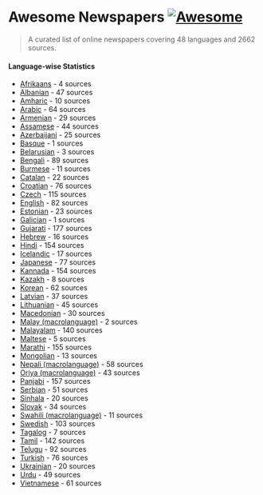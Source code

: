 # Awesome Newspapers [![Awesome](https://cdn.rawgit.com/sindresorhus/awesome/d7305f38d29fed78fa85652e3a63e154dd8e8829/media/badge.svg)](https://github.com/sindresorhus/awesome#readme)
> A curated list of online newspapers covering 48 languages and 2662 sources.

#### Language-wise Statistics

* [Afrikaans](newspapers/af.csv) - 4 sources
* [Albanian](newspapers/sq.csv) - 47 sources
* [Amharic](newspapers/am.csv) - 10 sources
* [Arabic](newspapers/ar.csv) - 64 sources
* [Armenian](newspapers/hy.csv) - 29 sources
* [Assamese](newspapers/as.csv) - 44 sources
* [Azerbaijani](newspapers/az.csv) - 25 sources
* [Basque](newspapers/eu.csv) - 1 sources
* [Belarusian](newspapers/be.csv) - 3 sources
* [Bengali](newspapers/bn.csv) - 89 sources
* [Burmese](newspapers/my.csv) - 11 sources
* [Catalan](newspapers/ca.csv) - 22 sources
* [Croatian](newspapers/hr.csv) - 76 sources
* [Czech](newspapers/cs.csv) - 115 sources
* [English](newspapers/en.csv) - 82 sources
* [Estonian](newspapers/et.csv) - 23 sources
* [Galician](newspapers/gl.csv) - 1 sources
* [Gujarati](newspapers/gu.csv) - 177 sources
* [Hebrew](newspapers/he.csv) - 16 sources
* [Hindi](newspapers/hi.csv) - 154 sources
* [Icelandic](newspapers/is.csv) - 17 sources
* [Japanese](newspapers/ja.csv) - 77 sources
* [Kannada](newspapers/kn.csv) - 154 sources
* [Kazakh](newspapers/kk.csv) - 8 sources
* [Korean](newspapers/ko.csv) - 62 sources
* [Latvian](newspapers/lv.csv) - 37 sources
* [Lithuanian](newspapers/lt.csv) - 45 sources
* [Macedonian](newspapers/mk.csv) - 30 sources
* [Malay (macrolanguage)](newspapers/ms.csv) - 2 sources
* [Malayalam](newspapers/ml.csv) - 140 sources
* [Maltese](newspapers/mt.csv) - 5 sources
* [Marathi](newspapers/mr.csv) - 155 sources
* [Mongolian](newspapers/mn.csv) - 13 sources
* [Nepali (macrolanguage)](newspapers/ne.csv) - 58 sources
* [Oriya (macrolanguage)](newspapers/or.csv) - 43 sources
* [Panjabi](newspapers/pa.csv) - 157 sources
* [Serbian](newspapers/sr.csv) - 51 sources
* [Sinhala](newspapers/si.csv) - 20 sources
* [Slovak](newspapers/sk.csv) - 34 sources
* [Swahili (macrolanguage)](newspapers/sw.csv) - 11 sources
* [Swedish](newspapers/sv.csv) - 103 sources
* [Tagalog](newspapers/tl.csv) - 7 sources
* [Tamil](newspapers/ta.csv) - 142 sources
* [Telugu](newspapers/te.csv) - 92 sources
* [Turkish](newspapers/tr.csv) - 76 sources
* [Ukrainian](newspapers/uk.csv) - 20 sources
* [Urdu](newspapers/ur.csv) - 49 sources
* [Vietnamese](newspapers/vi.csv) - 61 sources
